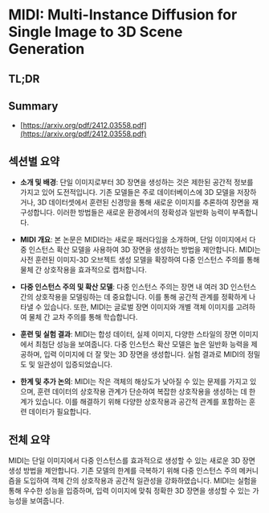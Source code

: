 # MIDI: Multi-Instance Diffusion for Single Image to 3D Scene Generation
## TL;DR
## Summary
- [https://arxiv.org/pdf/2412.03558.pdf](https://arxiv.org/pdf/2412.03558.pdf)

## 섹션별 요약

- **소개 및 배경**: 단일 이미지로부터 3D 장면을 생성하는 것은 제한된 공간적 정보를 가지고 있어 도전적입니다. 기존 모델들은 주로 데이터베이스에 3D 모델을 저장하거나, 3D 데이터셋에서 훈련된 신경망을 통해 새로운 이미지를 추론하여 장면을 재구성합니다. 이러한 방법들은 새로운 환경에서의 정확성과 일반화 능력이 부족합니다.

- **MIDI 개요**: 본 논문은 MIDI라는 새로운 패러다임을 소개하며, 단일 이미지에서 다중 인스턴스 확산 모델을 사용하여 3D 장면을 생성하는 방법을 제안합니다. MIDI는 사전 훈련된 이미지-3D 오브젝트 생성 모델을 확장하여 다중 인스턴스 주의를 통해 물체 간 상호작용을 효과적으로 캡처합니다.

- **다중 인스턴스 주의 및 확산 모델**: 다중 인스턴스 주의는 장면 내 여러 3D 인스턴스 간의 상호작용을 모델링하는 데 중요합니다. 이를 통해 공간적 관계를 정확하게 나타낼 수 있습니다. 또한, MIDI는 글로벌 장면 이미지와 개별 객체 이미지를 고려하여 물체 간 교차 주의를 통해 학습합니다.

- **훈련 및 실험 결과**: MIDI는 합성 데이터, 실제 이미지, 다양한 스타일의 장면 이미지에서 최첨단 성능을 보여줍니다. 다중 인스턴스 확산 모델은 높은 일반화 능력을 제공하며, 입력 이미지에 더 잘 맞는 3D 장면을 생성합니다. 실험 결과로 MIDI의 정밀도 및 일관성이 입증되었습니다.

- **한계 및 추가 논의**: MIDI는 작은 객체의 해상도가 낮아질 수 있는 문제를 가지고 있으며, 훈련 데이터의 상호작용 관계가 단순하여 복잡한 상호작용을 생성하는 데 한계가 있습니다. 이를 해결하기 위해 다양한 상호작용과 공간적 관계를 포함하는 훈련 데이터가 필요합니다.

## 전체 요약

MIDI는 단일 이미지에서 다중 인스턴스를 효과적으로 생성할 수 있는 새로운 3D 장면 생성 방법을 제안합니다. 기존 모델의 한계를 극복하기 위해 다중 인스턴스 주의 메커니즘을 도입하여 객체 간의 상호작용과 공간적 일관성을 강화하였습니다. MIDI는 실험을 통해 우수한 성능을 입증하며, 입력 이미지에 맞춰 정확한 3D 장면을 생성할 수 있는 가능성을 보여줍니다.